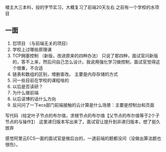 楼主大三本科，投的字节实习，大概复习了前端20天左右
之前有一个学校的水项目

## 一面
1. 怼项目 （与前端无关的项目）
2. 学校上过哪些原理课
3. TCP拥塞控制 （新版，改进原来的四种办法）
只说了那四种，面试官问新版的，答不上来，然后问自己怎么设计。我说用强化学习做控制，面试官觉得这个很重，不合适
4. 链表和数组的区别，增删查改。
主要是内存存储的方式
5. 问一些目前在学校的课程啥的
6. 以后是否读研？
7. 为什么做前端
8. 以后读博的话什么方向
9. 反问问了一下ecs部门前端接触的云计算是什么场景：主要是控制台和页面


写代码（给定叶子节点的布尔值，求根节点的布尔值【父节点的布尔值等于2个子节点的与操作】）
这里递归版本写出来了，面试官让提升到非递归版本，想了挺久放弃

感觉阿里云ECS一面的面试官是做后台的，一道前端的题都没问（没做出算法题也很伤）。



